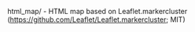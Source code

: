 html_map/ - HTML map based on Leaflet.markercluster (https://github.com/Leaflet/Leaflet.markercluster; MIT)
